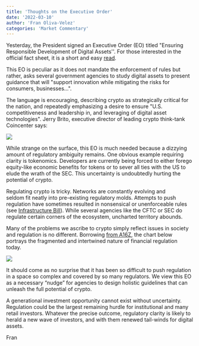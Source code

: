 ```yaml
---
title: 'Thoughts on the Executive Order'
date: '2022-03-10'
author: 'Fran Oliva-Velez'
categories: 'Market Commentary'
---
```

Yesterday, the President signed an Executive Order (EO) titled "Ensuring Responsible Development of Digital Assets''. For those interested in the official fact sheet, it is a short and easy [read](https://www.whitehouse.gov/briefing-room/statements-releases/2022/03/09/fact-sheet-president-biden-to-sign-executive-order-on-ensuring-responsible-innovation-in-digital-assets/).

This EO is peculiar as it does not mandate the enforcement of rules but rather, asks several government agencies to study digital assets to present guidance that will "support innovation while mitigating the risks for consumers, businesses...".

The language is encouraging, describing crypto as strategically critical for the nation, and repeatedly emphasizing a desire to ensure "U.S. competitiveness and leadership in, and leveraging of digital asset technologies". Jerry Brito, executive director of leading crypto think-tank Coincenter says:



![](/images/1-6dcfda62.webp)


While strange on the surface, this EO is much needed because a dizzying amount of regulatory ambiguity remains. One obvious example requiring clarity is tokenomics. Developers are currently being forced to either forego equity-like economic benefits for tokens or to sever all ties with the US to elude the wrath of the SEC. This uncertainty is undoubtedly hurting the potential of crypto.

Regulating crypto is tricky. Networks are constantly evolving and seldom fit neatly into pre-existing regulatory molds. Attempts to push regulation have sometimes resulted in nonsensical or unenforceable rules (see [Infrastructure Bill](https://www.crowdfundinsider.com/2021/08/178929-new-infrastructure-bill-amendment-regarding-crypto-bridges-divide-gains-support-of-coincenter/)). While several agencies like the CFTC or SEC do regulate certain corners of the ecosystem, uncharted territory abounds. 

Many of the problems we ascribe to crypto simply reflect issues in society and regulation is no different. Borrowing [from A16Z](https://a16z.com/2021/10/05/our-proposals-to-the-senate-banking-committee/), the chart below portrays the fragmented and intertwined nature of financial regulation today. 



![](/images/2-1e32083d.webp)



It should come as no surprise that it has been so difficult to push regulation in a space so complex and covered by so many regulators. We view this EO as a necessary “nudge” for agencies to design holistic guidelines that can unleash the full potential of crypto. 

A generational investment opportunity cannot exist without uncertainty. Regulation could be the largest remaining hurdle for institutional and many retail investors. Whatever the precise outcome, regulatory clarity is likely to herald a new wave of investors, and with them renewed tail-winds for digital assets.

Fran

